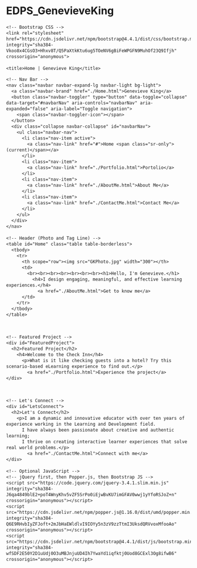 # EDPS_GenevieveKing

<html lang="en">
  <head>
    <!-- Required meta tags -->
    <meta charset="utf-8">
    <meta name="viewport" content="width=device-width, initial-scale=1, shrink-to-fit=no">

    <!-- Bootstrap CSS -->
    <link rel="stylesheet" href="https://cdn.jsdelivr.net/npm/bootstrap@4.4.1/dist/css/bootstrap.min.css" integrity="sha384-Vkoo8x4CGsO3+Hhxv8T/Q5PaXtkKtu6ug5TOeNV6gBiFeWPGFN9MuhOf23Q9Ifjh" crossorigin="anonymous">

    <title>Home | Genevieve King</title>
  </head>
  <body>

    <!-- Nav Bar -->
    <nav class="navbar navbar-expand-lg navbar-light bg-light">
      <a class="navbar-brand" href="./Home.html">Genevieve King</a>
      <button class="navbar-toggler" type="button" data-toggle="collapse" data-target="#navbarNav" aria-controls="navbarNav" aria-expanded="false" aria-label="Toggle navigation">
        <span class="navbar-toggler-icon"></span>
      </button>
      <div class="collapse navbar-collapse" id="navbarNav">
        <ul class="navbar-nav">
          <li class="nav-item active">
            <a class="nav-link" href="#">Home <span class="sr-only">(current)</span></a>
          </li>
          <li class="nav-item">
            <a class="nav-link" href="./Portfolio.html">Portolio</a>
          </li>
          <li class="nav-item">
            <a class="nav-link" href="./AboutMe.html">About Me</a>
          </li>
          <li class="nav-item">
            <a class="nav-link" href="./ContactMe.html">Contact Me</a>
          </li>
        </ul>
      </div>
    </nav>

    <!-- Header (Photo and Tag Line) -->
    <table id="Home" class="table table-borderless">
      <tbody>
        <tr>
          <th scope="row"><img src="GKPhoto.jpg" width="300"></th>
          <td>
            <br><br><br><br><br><br><br><h1>Hello, I'm Genevieve.</h1>
              <h4>I design engaging, meaningful, and effective learning experiences.</h4>
                <a href="./AboutMe.html">Get to know me</a>
          </td>
        </tr>
      </tbody>
    </table>
<br>

    <!-- Featured Project -->
    <div id="FeaturedProject">
      <h2>Featured Project</h2>
        <h4>Welcome to the Check Inn</h4>
          <p>What is it like checking guests into a hotel? Try this scenario-based eLearning experience to find out.</p>
            <a href="./Portfolio.html">Experience the project</a>
    </div>
<br>

    <!-- Let's Connect -->
    <div id="LetsConnect">
      <h2>Let's Connect</h2>
        <p>I am a dynamic and innovative educator with over ten years of experience working in the Learning and Development field. 
          I have always been passionate about creative and authentic learning; 
          I thrive on creating interactive learner experiences that solve real world problems.</p>
            <a href="./ContactMe.html">Connect with me</a>
    </div>

    <!-- Optional JavaScript -->
    <!-- jQuery first, then Popper.js, then Bootstrap JS -->
    <script src="https://code.jquery.com/jquery-3.4.1.slim.min.js" integrity="sha384-J6qa4849blE2+poT4WnyKhv5vZF5SrPo0iEjwBvKU7imGFAV0wwj1yYfoRSJoZ+n" crossorigin="anonymous"></script>
    <script src="https://cdn.jsdelivr.net/npm/popper.js@1.16.0/dist/umd/popper.min.js" integrity="sha384-Q6E9RHvbIyZFJoft+2mJbHaEWldlvI9IOYy5n3zV9zzTtmI3UksdQRVvoxMfooAo" crossorigin="anonymous"></script>
    <script src="https://cdn.jsdelivr.net/npm/bootstrap@4.4.1/dist/js/bootstrap.min.js" integrity="sha384-wfSDF2E50Y2D1uUdj0O3uMBJnjuUD4Ih7YwaYd1iqfktj0Uod8GCExl3Og8ifwB6" crossorigin="anonymous"></script>
  </body>
</html>
